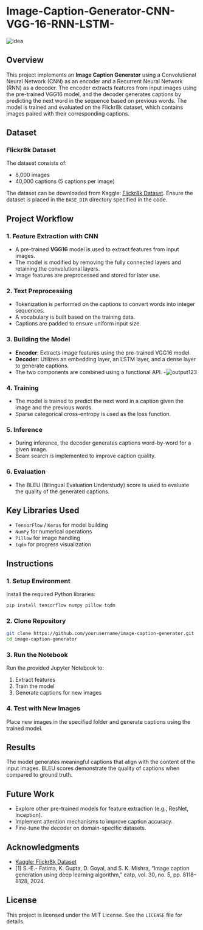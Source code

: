 # Image-Caption-Generator-CNN-VGG-16-RNN-LSTM-

![idea](https://github.com/user-attachments/assets/0d9eb1ad-0f47-4bcd-ae76-1f6a575d01bc)


## Overview
This project implements an **Image Caption Generator** using a Convolutional Neural Network (CNN) as an encoder and a Recurrent Neural Network (RNN) as a decoder. The encoder extracts features from input images using the pre-trained VGG16 model, and the decoder generates captions by predicting the next word in the sequence based on previous words. The model is trained and evaluated on the Flickr8k dataset, which contains images paired with their corresponding captions.

## Dataset
### Flickr8k Dataset
The dataset consists of:
- 8,000 images
- 40,000 captions (5 captions per image)

The dataset can be downloaded from Kaggle: [Flickr8k Dataset](https://www.kaggle.com/datasets/adityajn105/flickr8k). Ensure the dataset is placed in the `BASE_DIR` directory specified in the code.

## Project Workflow
### 1. Feature Extraction with CNN
- A pre-trained **VGG16** model is used to extract features from input images.
- The model is modified by removing the fully connected layers and retaining the convolutional layers.
- Image features are preprocessed and stored for later use.

### 2. Text Preprocessing
- Tokenization is performed on the captions to convert words into integer sequences.
- A vocabulary is built based on the training data.
- Captions are padded to ensure uniform input size.

### 3. Building the Model
- **Encoder**: Extracts image features using the pre-trained VGG16 model.
- **Decoder**: Utilizes an embedding layer, an LSTM layer, and a dense layer to generate captions.
- The two components are combined using a functional API.
-![output123](https://github.com/user-attachments/assets/9528526d-58d3-4c2e-bc32-2aa4324c4f66)
 

### 4. Training
- The model is trained to predict the next word in a caption given the image and the previous words.
- Sparse categorical cross-entropy is used as the loss function.

### 5. Inference
- During inference, the decoder generates captions word-by-word for a given image.
- Beam search is implemented to improve caption quality.

### 6. Evaluation
- The BLEU (Bilingual Evaluation Understudy) score is used to evaluate the quality of the generated captions.

## Key Libraries Used
- `TensorFlow` / `Keras` for model building
- `NumPy` for numerical operations
- `Pillow` for image handling
- `tqdm` for progress visualization

## Instructions
### 1. Setup Environment
Install the required Python libraries:
```bash
pip install tensorflow numpy pillow tqdm
```

### 2. Clone Repository
```bash
git clone https://github.com/yourusername/image-caption-generator.git
cd image-caption-generator
```

### 3. Run the Notebook
Run the provided Jupyter Notebook to:
1. Extract features
2. Train the model
3. Generate captions for new images

### 4. Test with New Images
Place new images in the specified folder and generate captions using the trained model.

## Results
The model generates meaningful captions that align with the content of the input images. BLEU scores demonstrate the quality of captions when compared to ground truth.

## Future Work
- Explore other pre-trained models for feature extraction (e.g., ResNet, Inception).
- Implement attention mechanisms to improve caption accuracy.
- Fine-tune the decoder on domain-specific datasets.

## Acknowledgments
- [Kaggle: Flickr8k Dataset](https://www.kaggle.com/datasets/adityajn105/flickr8k)
- [1]	S.-E.- Fatima, K. Gupta, D. Goyal, and S. K. Mishra, “Image caption generation using deep learning algorithm,” eatp, vol. 30, no. 5, pp. 8118–8128, 2024.


## License
This project is licensed under the MIT License. See the `LICENSE` file for details.

